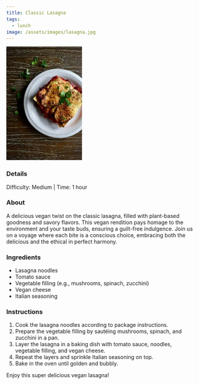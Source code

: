 ```yaml
---
title: Classic Lasagna
tags: 
  - lunch
image: /assets/images/lasagna.jpg
---
```


![Classic Lasagna](/assets/images/lasagna.jpg)
### Details

Difficulty: Medium | Time: 1 hour

### About

A delicious vegan twist on the classic lasagna, filled with plant-based goodness and savory flavors. This vegan rendition pays homage to the environment and your taste buds, ensuring a guilt-free indulgence. Join us on a voyage where each bite is a conscious choice, embracing both the delicious and the ethical in perfect harmony.

### Ingredients

*   Lasagna noodles
*   Tomato sauce
*   Vegetable filling (e.g., mushrooms, spinach, zucchini)
*   Vegan cheese
*   Italian seasoning

### Instructions

1.  Cook the lasagna noodles according to package instructions.
2.  Prepare the vegetable filling by sautéing mushrooms, spinach, and zucchini in a pan.
3.  Layer the lasagna in a baking dish with tomato sauce, noodles, vegetable filling, and vegan cheese.
4.  Repeat the layers and sprinkle Italian seasoning on top.
5.  Bake in the oven until golden and bubbly.

Enjoy this super delicious vegan lasagna!